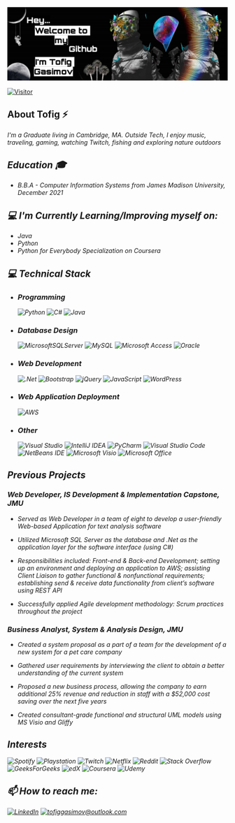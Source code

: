 

<img src="/Images/picsart11.png"> 

[![Visitor](https://visitor-badge.laobi.icu/badge?page_id=GasimovT.GasimovT)](https://github.com/GasimovT)
  

<h2> About Tofig ⚡ </h2>
<i> I'm a Graduate living in Cambridge, MA. Outside Tech, I enjoy music, traveling, gaming, watching Twitch, fishing and exploring nature outdoors
<h2> Education 🎓</h2>

-   <i> B.B.A - Computer Information Systems from James Madison University, December 2021

<h2>💻 I'm Currently Learning/Improving myself on:</h2>

-   <i> Java
-   <i> Python
-   <i> Python for Everybody Specialization on Coursera 


<h2>💻 Technical Stack </h2>

-   <h3> Programming </h3>

    ![Python](https://img.shields.io/badge/python-3670A0?style=for-the-badge&logo=python&logoColor=ffdd54)
    ![C#](https://img.shields.io/badge/c%23-%23239120.svg?style=for-the-badge&logo=c-sharp&logoColor=white)
    ![Java](https://img.shields.io/badge/java-%23ED8B00.svg?style=for-the-badge&logo=java&logoColor=white)

-   <h3> Database Design </h3>

    ![MicrosoftSQLServer](https://img.shields.io/badge/Microsoft%20SQL%20Sever-CC2927?style=for-the-badge&logo=microsoft%20sql%20server&logoColor=white)
    ![MySQL](https://img.shields.io/badge/mysql-%2300f.svg?style=for-the-badge&logo=mysql&logoColor=white)
    ![Microsoft Access](https://img.shields.io/badge/Microsoft_Access-A4373A?style=for-the-badge&logo=microsoft-access&logoColor=white)
    ![Oracle](https://img.shields.io/badge/Oracle-F80000?style=for-the-badge&logo=oracle&logoColor=white)


-   <h3> Web Development </h3>

    ![.Net](https://img.shields.io/badge/.NET-5C2D91?style=for-the-badge&logo=.net&logoColor=white)
    ![Bootstrap](https://img.shields.io/badge/bootstrap-%23563D7C.svg?style=for-the-badge&logo=bootstrap&logoColor=white)
    ![jQuery](https://img.shields.io/badge/jquery-%230769AD.svg?style=for-the-badge&logo=jquery&logoColor=white)
    ![JavaScript](https://img.shields.io/badge/javascript-%23323330.svg?style=for-the-badge&logo=javascript&logoColor=%23F7DF1E)
    ![WordPress](https://img.shields.io/badge/WordPress-%23117AC9.svg?style=for-the-badge&logo=WordPress&logoColor=white)

-   <h3> Web Application Deployment </h3>

    ![AWS](https://img.shields.io/badge/AWS-%23FF9900.svg?style=for-the-badge&logo=amazon-aws&logoColor=white)

-   <h3> Other </h3>   

    ![Visual Studio](https://img.shields.io/badge/Visual%20Studio-5C2D91.svg?style=for-the-badge&logo=visual-studio&logoColor=white)     ![IntelliJ IDEA](https://img.shields.io/badge/IntelliJIDEA-000000.svg?style=for-the-badge&logo=intellij-idea&logoColor=white)  ![PyCharm](https://img.shields.io/badge/pycharm-143?style=for-the-badge&logo=pycharm&logoColor=black&color=black&labelColor=green)       ![Visual Studio Code](https://img.shields.io/badge/Visual%20Studio%20Code-0078d7.svg?style=for-the-badge&logo=visual-studio-code&logoColor=white)       ![NetBeans IDE](https://img.shields.io/badge/NetBeansIDE-1B6AC6.svg?style=for-the-badge&logo=apache-netbeans-ide&logoColor=white)
    ![Microsoft Visio ](https://img.shields.io/badge/Microsoft_Visio-3955A3?style=for-the-badge&logo=microsoft-visio&logoColor=white)       ![Microsoft Office](https://img.shields.io/badge/Microsoft_Office-D83B01?style=for-the-badge&logo=microsoft-office&logoColor=white)    
 
      


<h2> Previous Projects </h2>
<h3> Web Developer, IS Development & Implementation Capstone, JMU </h3>

*   <i> Served as Web Developer in a team of eight to develop a user-friendly Web-based
Application for text analysis software

*   <i> Utilized Microsoft SQL Server as the database and .Net as the application layer for the
software interface (using C#)

*   <i> Responsibilities included: Front-end & Back-end Development; setting up an environment
and deploying an application to AWS; assisting Client Liaison to gather functional & nonfunctional requirements; establishing send & receive data functionality from client’s
software using REST API

*   <i> Successfully applied Agile development methodology: Scrum practices throughout the
project

<h3> Business Analyst, System & Analysis Design, JMU </h3>

*   <i> Created a system proposal as a part of a team for the development of a new system for a
pet care company

*   <i> Gathered user requirements by interviewing the client to obtain a better understanding of
the current system
 
*   <i> Proposed a new business process, allowing the company to earn additional 25% revenue
and reduction in staff with a $52,000 cost saving over the next five years

*   <i> Created consultant-grade functional and structural UML models using MS Visio and Gliffy


<h2> Interests </h2>

![Spotify](https://img.shields.io/badge/Spotify-1ED760?style=for-the-badge&logo=spotify&logoColor=white)
![Playstation](https://img.shields.io/badge/Playstation-003791?style=for-the-badge&logo=playstation&logoColor=white)
![Twitch](https://img.shields.io/badge/Twitch-9347FF?style=for-the-badge&logo=twitch&logoColor=white)
![Netflix](https://img.shields.io/badge/Netflix-E50914?style=for-the-badge&logo=netflix&logoColor=white)
![Reddit](https://img.shields.io/badge/Reddit-%23FF4500.svg?style=for-the-badge&logo=Reddit&logoColor=white)
![Stack Overflow](https://img.shields.io/badge/-Stackoverflow-FE7A16?style=for-the-badge&logo=stack-overflow&logoColor=white)
![GeeksForGeeks](https://img.shields.io/badge/GeeksforGeeks-gray?style=for-the-badge&logo=geeksforgeeks&logoColor=35914c)
![edX](https://img.shields.io/badge/edX-%2302262B.svg?style=for-the-badge&logo=edX&logoColor=white)
![Coursera](https://img.shields.io/badge/Coursera-%230056D2.svg?style=for-the-badge&logo=Coursera&logoColor=white)
![Udemy](https://img.shields.io/badge/Udemy-A435F0?style=for-the-badge&logo=Udemy&logoColor=white)


<h2> 📫 How to reach me: </h2>

<a href="https://www.linkedin.com/in/tofiggasimov/">![LinkedIn](https://img.shields.io/badge/LinkedIn-0077B5?style=for-the-badge&logo=linkedin&logoColor=white)</a> <a href="mailto:tofiggasimov@outlook.com">![tofiggasimov@outlook.com](https://img.shields.io/badge/Microsoft_Outlook-0078D4?style=for-the-badge&logo=microsoft-outlook&logoColor=white)</a>




